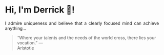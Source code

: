 # Hi, I'm Derrick 👋!
<p align="justify">I admire uniqueness and believe that a clearly focused mind can achieve anything...</p> 
<!-- #quote-start -->
<blockquote>&ldquo;Where your talents and the needs of the world cross, there lies your vocation.&rdquo; &mdash; <footer>Aristotle</footer></blockquote>
<!-- #quote-end -->

